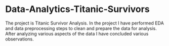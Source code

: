 # Data-Analytics-Titanic-Survivors

The project is Titanic Survivor Analysis. In the project I have performed EDA and data preprocessing steps to clean and prepare the data for analysis. After analyzing various aspects of the data I have concluded various observations. 
